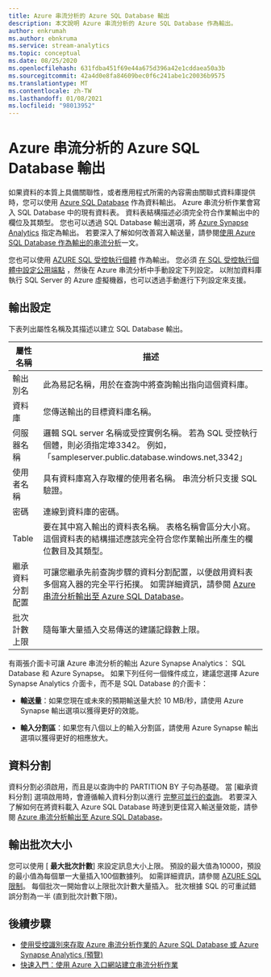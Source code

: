 ```yaml
---
title: Azure 串流分析的 Azure SQL Database 輸出
description: 本文說明 Azure 串流分析的 Azure SQL Database 作為輸出。
author: enkrumah
ms.author: ebnkruma
ms.service: stream-analytics
ms.topic: conceptual
ms.date: 08/25/2020
ms.openlocfilehash: 631fdba451f69e44a675d396a42e1cddaea50a3b
ms.sourcegitcommit: 42a4d0e8fa84609bec0f6c241abe1c20036b9575
ms.translationtype: MT
ms.contentlocale: zh-TW
ms.lasthandoff: 01/08/2021
ms.locfileid: "98013952"
---
```

# <a name="azure-sql-database-output-from-azure-stream-analytics"></a>Azure 串流分析的 Azure SQL Database 輸出

如果資料的本質上具備關聯性，或者應用程式所需的內容需由關聯式資料庫提供時，您可以使用 [Azure SQL Database](https://azure.microsoft.com/services/sql-database/) 作為資料輸出。 Azure 串流分析作業會寫入 SQL Database 中的現有資料表。 資料表結構描述必須完全符合作業輸出中的欄位及其類型。 您也可以透過 SQL Database 輸出選項，將 [Azure Synapse Analytics](https://azure.microsoft.com/documentation/services/sql-data-warehouse/) 指定為輸出。 若要深入了解如何改善寫入輸送量，請參閱[使用 Azure SQL Database 作為輸出的串流分析](stream-analytics-sql-output-perf.md)一文。

您也可以使用 [AZURE SQL 受控執行個體](../azure-sql/managed-instance/sql-managed-instance-paas-overview.md) 作為輸出。 您必須 [在 SQL 受控執行個體中設定公用端點](../azure-sql/managed-instance/public-endpoint-configure.md) ，然後在 Azure 串流分析中手動設定下列設定。 以附加資料庫執行 SQL Server 的 Azure 虛擬機器，也可以透過手動進行下列設定來支援。

## <a name="output-configuration"></a>輸出設定

下表列出屬性名稱及其描述以建立 SQL Database 輸出。

| 屬性名稱 | 描述 |
| --- | --- |
| 輸出別名 |此為易記名稱，用於在查詢中將查詢輸出指向這個資料庫。 |
| 資料庫 | 您傳送輸出的目標資料庫名稱。 |
| 伺服器名稱 | 邏輯 SQL server 名稱或受控實例名稱。 若為 SQL 受控執行個體，則必須指定埠3342。 例如，「sampleserver.public.database.windows.net,3342」 |
| 使用者名稱 | 具有資料庫寫入存取權的使用者名稱。 串流分析只支援 SQL 驗證。 |
| 密碼 | 連線到資料庫的密碼。 |
| Table | 要在其中寫入輸出的資料表名稱。 表格名稱會區分大小寫。 這個資料表的結構描述應該完全符合您作業輸出所產生的欄位數目及其類型。 |
|繼承資料分割配置| 可讓您繼承先前查詢步驟的資料分割配置，以便啟用資料表多個寫入器的完全平行拓撲。 如需詳細資訊，請參閱 [Azure 串流分析輸出至 Azure SQL Database](stream-analytics-sql-output-perf.md)。|
|批次計數上限| 隨每筆大量插入交易傳送的建議記錄數上限。|

有兩張介面卡可讓 Azure 串流分析的輸出 Azure Synapse Analytics： SQL Database 和 Azure Synapse。 如果下列任何一個條件成立，建議您選擇 Azure Synapse Analytics 介面卡，而不是 SQL Database 的介面卡：

* **輸送量**：如果您現在或未來的預期輸送量大於 10 MB/秒，請使用 Azure Synapse 輸出選項以獲得更好的效能。

* **輸入分割區**：如果您有八個以上的輸入分割區，請使用 Azure Synapse 輸出選項以獲得更好的相應放大。

## <a name="partitioning"></a>資料分割

資料分割必須啟用，而且是以查詢中的 PARTITION BY 子句為基礎。 當 [繼承資料分割] 選項啟用時，會遵循輸入資料分割以進行 [完整可並行的查詢](stream-analytics-scale-jobs.md)。 若要深入了解如何在將資料載入 Azure SQL Database 時達到更佳寫入輸送量效能，請參閱 [Azure 串流分析輸出至 Azure SQL Database](stream-analytics-sql-output-perf.md)。

## <a name="output-batch-size"></a>輸出批次大小

您可以使用 [ **最大批次計數**] 來設定訊息大小上限。 預設的最大值為10000，預設的最小值為每個單一大量插入100個數據列。 如需詳細資訊，請參閱 [AZURE SQL 限制](../azure-sql/database/resource-limits-logical-server.md)。 每個批次一開始會以上限批次計數大量插入。 批次根據 SQL 的可重試錯誤分割為一半 (直到批次計數下限)。

## <a name="next-steps"></a>後續步驟

* [使用受控識別來存取 Azure 串流分析作業的 Azure SQL Database 或 Azure Synapse Analytics (預覽) ](sql-database-output-managed-identity.md)
* [快速入門：使用 Azure 入口網站建立串流分析作業](stream-analytics-quick-create-portal.md)